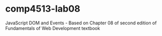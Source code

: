 # comp4513-lab08

JavaScript DOM and Events - Based on Chapter 08 of second edition of Fundamentals of Web Development textbook

